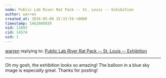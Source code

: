 ```yaml
---
node: Public Lab River Rat Pack -- St. Louis -- Exhibition
author: warren
created_at: 2016-05-09 15:33:59 +0000
timestamp: 1462808039
nid: 13093
cid: 14574
uid: 1
---
```




[warren](../profile/warren) replying to: [Public Lab River Rat Pack -- St. Louis -- Exhibition](../notes/derekhoeferlin/05-09-2016/public-lab-river-rat-pack-st-louis-exhibition)

----
Oh my gosh, the exhibition looks so amazing! The balloon in a blue sky image is especially great. Thanks for posting!